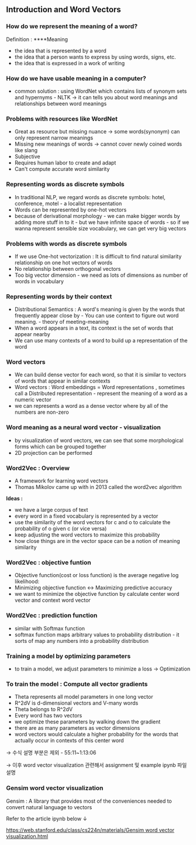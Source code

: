 ## Introduction and Word Vectors

### **How do we represent the meaning of a word?**

Definition : ****Meaning

- the idea that is represented by a word
- the idea that a person wants to express by using words, signs, etc.
- the idea that is expressed in a work of writing

### How do we have usable meaning in a computer?

- common solution : using WordNet which contains lists of synonym sets and hypernyms - NLTK → it can tells you about word meanings and relationships between word meanings

### Problems with resources like WordNet

- Great as resource but missing nuance → some words(synonym) can only represent narrow meanings
- Missing new meanings of words → cannot cover newly coined words like slang
- Subjective
- Requires human labor to create and adapt
- Can't compute accurate word similarity

### Representing words as discrete symbols

- In traditional NLP, we regard words as discrete symbols: hotel, conference, motel - a localist representation
- Words can be represented by one-hot vectors
- because of derivational morphology - we can make bigger words by adding more stuff in to it - but we have infinite space of words  - so if we wanna represent sensible size vocabulary, we can get very big vectors

### Problems with words as discrete symbols

- If we use One-hot vectorization : It is difficult to find natural similarity relationship on one hot vectors of words
- No relationship between orthogonal vectors
- Too big vector dimension - we need as lots of dimensions as number of words in vocabulary

### Representing words by their context

- Distributional Semantics : A word's meaning is given by the words that frequently appear close by - You can use context to figure out word meaning. - theory of meeting-meaning
- When a word appears in a text, its context is the set of words that appear nearby
- We can use many contexts of a word to build up a representation of the word

### Word vectors

- We can build dense vector for each word, so that it is similar to vectors of words that appear in similar contexts
- Word vectors : Word embeddings = Word representations , sometimes call a Distributed representation - represent the meaning of a word as a numeric vector
- we can represents a word as a dense vector where by all of the numbers are non-zero

### Word meaning as a neural word vector - visualization

- by visualization of word vectors, we can see that some morphological forms which can be grouped together
- 2D projection can be performed

### Word2Vec : Overview

- A framework for learning word vectors
- Thomas Mikolov came up with in 2013 called the word2vec algorithm

**Ideas :** 

- we have a large corpus of text
- every word in a fixed vocabulary is represented by a vector
- use the similarity of the word vectors for c and o to calculate the probability of o given c (or vice versa)
- keep adjusting the word vectors to maximize this probability
- how close things are in the vector space can be a notion of meaning similarity

### Word2Vec : objective funtion

- Objective function(cost or loss function) is the average negative log likelihood:
- Minimizing objective function ↔ Maximizing predictive accuracy
- we want to minimize the objective function by calculate center word vector and context word vector

### Word2Vec : prediction function

- similar with Softmax function
- softmax function maps arbitrary values to probability distribution - it sorts of map any numbers into a probability distribution

### Training a model by optimizing parameters

- to train a model, we adjust parameters to minimize a loss → Optimization

### To train the model : Compute all vector gradients

- Theta represents all model parameters in one long vector
- R^2dV is d-dimensional vectors and V-many words
- Theta belongs to R^2dV
- Every word has two vectors
- we optimize these parameters by walking down the gradient
- there are as many parameters as vector dimensions
- word vectors would calculate a higher probability for the words that actually occur in contexts of this center word

→ 수식 설명 부분은 제외 - 55:11~1:13:06

→ 이후 word vector visualization 관련해서 assignment 및 example ipynb 파일 설명

### Gensim word vector visualization

Gensim : A library that provides most of the conveniences needed to convert natural language to vectors

Refer to the article ipynb below ↓

[https://web.stanford.edu/class/cs224n/materials/Gensim word vector visualization.html](https://web.stanford.edu/class/cs224n/materials/Gensim%20word%20vector%20visualization.html)
